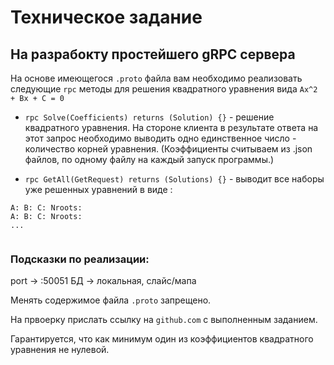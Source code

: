 # Техническое задание 
## На разрабокту простейшего gRPC сервера

На основе имеющегося ```.proto``` файла вам необходимо реализовать следующие ```rpc``` методы для решения квадратного уравнения вида ```Ax^2 + Bx + C = 0```

* ```rpc Solve(Coefficients) returns (Solution) {}``` - решение квадратного уравнения. На стороне клиента в результате ответа на этот запрос необходимо выводить одно единственное число - количество корней уравнения. (Коэффициенты считываем из .json файлов, по одному файлу на каждый запуск программы.)

* ```rpc GetAll(GetRequest) returns (Solutions) {}``` - выводит все наборы уже решенных уравнений в виде :
```
A: B: C: Nroots: 
A: B: C: Nroots: 
...


```

### Подсказки по реализации:
port -> :50051
БД -> локальная, слайс/мапа

Менять содержимое файла ```.proto``` запрещено.

На првоерку прислать ссылку на ```github.com``` с выполненным заданием.

Гарантируется, что как минимум один из коэффициентов квадратного уравнения не нулевой.